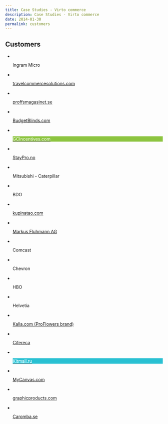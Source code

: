 ```yaml
---
title: Case Studies - Virto commerce
description: Case Studies - Virto commerce
date: 2014-01-30
permalink: customers
---
```


<style>
    .customers .list-link.gifts.link-case
    {
        border-color: #8cc43f;
    }

    .customers .list-link.gifts.link-case .list-name
    {
        background: #8cc43f;
        color: #fff;
    }

    .customers .list-link.kitmall.link-case
    {
        border-color: #28c0d2;
    }

    .customers .list-link.kitmall.link-case .list-name
    {
        background: #28c0d2;
        color: #fff;
    }

    .customers .list-link.caromba:hover
    {
        border-color: #333;
    }

    .customers .list-link.caromba:hover .list-name
    {
        background: #333;
        color: #fff;
    }
</style>

<div class="customers">
    <div class="responsive">
        <h2 class="head-title">Customers</h2>
        <ul class="list">
            <li class="list-item">
                <div class="list-link">
                    <figure class="list-img">
                        <img src="/assets/images/casestudies/ingram-micro.png" alt="" class="list-pic">
                    </figure>
                    <div class="list-name">
                        <div class="name">Ingram Micro</div>
                    </div>
                </diva>
            </li>                 
            <li class="list-item">
                <a class="list-link" href="http://travelcommercesolutions.com" target="_blank" rel="nofollow">
                    <figure class="list-img">
                        <img src="/assets/images/casestudies/tcs.png" alt="" class="list-pic">
                    </figure>
                    <div class="list-name">
                        <div class="name">travelcommercesolutions.com</div>
                    </div>
                </a>
            </li>           
            <li class="list-item">
                <a class="list-link" href="http://proffsmagasinet.se" target="_blank" rel="nofollow">
                    <figure class="list-img">
                        <img src="/assets/images/casestudies/pm-logo.svg" alt="" class="list-pic">
                    </figure>
                    <div class="list-name">
                        <div class="name">proffsmagasinet.se</div>
                    </div>
                </a>
            </li>         
            <li class="list-item">
                <a class="list-link" href="http://BudgetBlinds.com" target="_blank" rel="nofollow">
                    <figure class="list-img">
                        <img src="/assets/images/casestudies/budgetblinds.jpg" alt="" class="list-pic">
                    </figure>
                    <div class="list-name">
                        <div class="name">BudgetBlinds.com</div>
                    </div>
                </a>
            </li>        
            <li class="list-item">
                <a class="list-link gifts link-case" href="https://virtocommerce.com/assets/files/gc-case-study.pdf">
                    <figure class="list-img">
                        <img src="https://virtocommerce.com/assets/images/casestudies/gc-logo.jpg" alt="" class="list-pic">
                    </figure>
                    <div class="list-name">
                        <div class="name">GCIncentives.com</div>
                    </div>
                </a>
            </li>
            <li class="list-item">
                <a class="list-link" href="http://staypro.no" target="_blank" rel="nofollow">
                    <figure class="list-img">
                        <img src="https://virtocommerce.com/assets/images/casestudies/staypro-logo.png" alt="" class="list-pic">
                    </figure>
                    <div class="list-name">
                        <div class="name">StayPro.no</div>
                    </div>
                </a>
            </li>
            <li class="list-item">
                <div class="list-link">
                    <figure class="list-img">
                        <img src="/assets/images/casestudies/mitsubishi.png" alt="" class="list-pic">
                    </figure>
                    <div class="list-name">
                        <div class="name">Mitsubishi - Caterpillar</div>
                    </div>
                </diva>
            </li> 
            <li class="list-item">
                <div class="list-link">
                    <figure class="list-img">
                        <img src="/assets/images/casestudies/bdo-logo.gif" alt="" class="list-pic">
                    </figure>
                    <div class="list-name">
                        <div class="name">BDO</div>
                    </div>
                </diva>
            </li>            
            <li class="list-item">
                <a class="list-link link-case" href="/assets/files/kupinatao-case-study.pdf">
                    <figure class="list-img">
                        <img src="/assets/images/casestudies/kupinatao-logo.png" alt="" class="list-pic">
                    </figure>
                    <div class="list-name">
                        <div class="name">kupinatao.com</div>
                    </div>
                </a>
            </li>            
            <li class="list-item">
                <a class="list-link" href="http://www.mailinghouse.ch" target="_blank" rel="nofollow">
                    <figure class="list-img">
                        <img src="/assets/images/casestudies/fluehmann-logo.jpg" alt="" class="list-pic">
                    </figure>
                    <div class="list-name">
                        <div class="name">Markus Fluhmann AG</div>
                    </div>
                </a>
            </li>            
            <li class="list-item">
                <div class="list-link">
                    <figure class="list-img">
                        <img src="/assets/images/casestudies/comcast.jpg" alt="" class="list-pic">
                    </figure>
                    <div class="list-name">
                        <div class="name">Comcast</div>
                    </div>
                </diva>
            </li>              
            <li class="list-item">
                <div class="list-link">
                    <figure class="list-img">
                        <img src="/assets/images/casestudies/chevron.jpg" alt="" class="list-pic">
                    </figure>
                    <div class="list-name">
                        <div class="name">Chevron</div>
                    </div>
                </diva>
            </li>              
            <li class="list-item">
                <div class="list-link">
                    <figure class="list-img">
                        <img src="/assets/images/casestudies/hbo.png" alt="" class="list-pic">
                    </figure>
                    <div class="list-name">
                        <div class="name">HBO</div>
                    </div>
                </diva>
            </li>               
            <li class="list-item">
                <div class="list-link">
                    <figure class="list-img">
                        <img src="/assets/images/casestudies/helvetia.png" alt="" class="list-pic">
                    </figure>
                    <div class="list-name">
                        <div class="name">Helvetia</div>
                    </div>
                </diva>
            </li>               
            <li class="list-item">
                <a class="list-link" href="http://Kalla.com" target="_blank" rel="nofollow">
                    <figure class="list-img">
                        <img src="https://virtocommerce.com/assets/images/casestudies/pf-logo.png" alt="" class="list-pic">
                    </figure>
                    <div class="list-name">
                        <div class="name">Kalla.com (ProFlowers brand)</div>
                    </div>
                </a>
            </li>
            <li class="list-item">
                <a class="list-link link-case" href="https://virtocommerce.com/assets/files/niteco-cifereca-case-study.pdf">
                    <figure class="list-img">
                        <img src="https://virtocommerce.com/assets/images/casestudies/erb-logo.png" alt="" class="list-pic">
                    </figure>
                    <div class="list-name">
                        <div class="name">Cifereca</div>
                    </div>
                </a>
            </li>            
            <li class="list-item">
                <a class="list-link kitmall link-case" href="https://virtocommerce.com/assets/files/kitmall-case-study.pdf">
                    <figure class="list-img">
                        <img src="https://virtocommerce.com/assets/images/casestudies/kitmall-logo.png" alt="" class="list-pic">
                    </figure>
                    <div class="list-name">
                        <div class="name">Kitmall.ru</div>
                    </div>
                </a>
            </li>
            <li class="list-item">
                <a class="list-link" href="http://mycanvas.com" target="_blank" rel="nofollow">
                    <figure class="list-img">
                        <img src="/assets/images/casestudies/mycanvas.png" alt="" class="list-pic">
                    </figure>
                    <div class="list-name">
                        <div class="name">MyCanvas.com</div>
                    </div>
                </a>
            </li>             
            <li class="list-item">
                <a class="list-link" href="https://www.graphicproducts.com" target="_blank" rel="nofollow">
                    <figure class="list-img">
                        <img src="/assets/images/casestudies/graphic-products.png" alt="" class="list-pic">
                    </figure>
                    <div class="list-name">
                        <div class="name">graphicproducts.com</div>
                    </div>
                </a>
            </li>
            <li class="list-item">
                <a class="list-link caromba" href="http://Caromba.se" target="_blank" rel="nofollow">
                    <figure class="list-img">
                        <img src="https://virtocommerce.com/assets/images/casestudies/caromba-logo.svg" alt="" class="list-pic">
                    </figure>
                    <div class="list-name">
                        <div class="name">Caromba.se</div>
                    </div>
                </a>
            </li>
        </ul>
    </div>
</div>